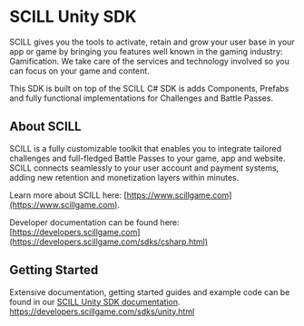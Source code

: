 # SCILL Unity SDK

SCILL gives you the tools to activate, retain and grow your user base in your app or game by bringing you features well known 
in the gaming industry: Gamification. We take care of the services and technology involved so you can focus on your game and content.

This SDK is built on top of the SCILL C# SDK is adds Components, Prefabs and fully functional implementations for Challenges and
Battle Passes.

## About SCILL

SCILL is a fully customizable toolkit that enables you to integrate tailored challenges and full-fledged Battle Passes 
to your game, app and website. SCILL connects seamlessly to your user account and payment systems, adding new retention 
and monetization layers within minutes.

Learn more about SCILL here: [https://www.scillgame.com](https://www.scillgame.com).

Developer documentation can be found here: [https://developers.scillgame.com](https://developers.scillgame.com/sdks/csharp.html) 

## Getting Started

Extensive documentation, getting started guides and example code can be found in our [SCILL Unity SDK documentation](https://developers.scillgame.com/sdks/unity.html).
https://developers.scillgame.com/sdks/unity.html